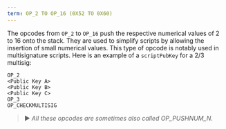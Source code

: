 ```yaml
---
term: OP_2 TO OP_16 (0X52 TO 0X60)
---
```


The opcodes from `OP_2` to `OP_16` push the respective numerical values of 2 to 16 onto the stack. They are used to simplify scripts by allowing the insertion of small numerical values. This type of opcode is notably used in multisignature scripts. Here is an example of a `scriptPubKey` for a 2/3 multisig:

```text
OP_2
<Public Key A>
<Public Key B>
<Public Key C>
OP_3
OP_CHECKMULTISIG
```

> ► *All these opcodes are sometimes also called OP_PUSHNUM_N.*